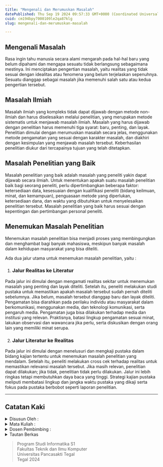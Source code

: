 ```yaml
---
title: "Mengenali dan Merumuskan Masalah"
datePublished: Thu Sep 19 2024 09:57:33 GMT+0000 (Coordinated Universal Time)
cuid: cm194bpy7000109le2qa87klg
slug: mengenali-dan-merumuskan-masalah

---
```


## Mengenali Masalah

Rasa ingin tahu manusia secara alami mengarah pada hal-hal baru yang belum dipahami dan mengapa sesuatu tidak berlangsung sebagaimana mestinya. Ini menciptakan pengertian masalah, yaitu realitas yang tidak sesuai dengan idealitas atau fenomena yang belum terjelaskan sepenuhnya. Sesuatu dianggap sebagai masalah jika memenuhi salah satu atau kedua pengertian tersebut.

## Masalah Ilmiah

Masalah ilmiah yang kompleks tidak dapat dijawab dengan metode non-ilmiah dan harus diselesaikan melalui penelitian, yang merupakan metode sistematis untuk menjawab masalah ilmiah. Masalah yang harus dijawab dengan penelitian harus memenuhi tiga syarat: baru, penting, dan layak. Penelitian dimulai dengan merumuskan masalah secara jelas, menggunakan metode pengamatan yang sesuai dengan karakter masalah, dan diakhiri dengan kesimpulan yang menjawab masalah tersebut. Keberhasilan penelitian diukur dari tercapainya tujuan yang telah ditetapkan.

## Masalah Penelitian yang Baik

Masalah penelitian yang baik adalah masalah yang peneliti yakin dapat dijawab secara ilmiah. Untuk menentukan apakah suatu masalah penelitian baik bagi seorang peneliti, perlu dipertimbangkan beberapa faktor: ketersediaan data, kesesuaian dengan kualifikasi peneliti (bidang keilmuan, minat, dan kemampuan), penguasaan metode yang diperlukan, ketersediaan dana, dan waktu yang dibutuhkan untuk menyelesaikan penelitian tersebut. Masalah penelitian yang baik harus sesuai dengan kepentingan dan pertimbangan personal peneliti.

## Menemukan Masalah Penelitian

Menemukan masalah penelitian bisa menjadi proses yang membingungkan dan menghambat bagi banyak mahasiswa, meskipun banyak masalah dalam kehidupan masyarakat yang bisa diteliti.

Ada dua jalur utama untuk menemukan masalah penelitian, yaitu :

1. ### Jalur Realitas ke Literatur
    

Pada jalur ini dimulai dengan mengamati realitas sekitar untuk menemukan masalah yang penting dan layak diteliti. Setelah itu, peneliti melakukan studi pustaka untuk memastikan apakah masalah tersebut sudah pernah diteliti sebelumnya. Jika belum, masalah tersebut dianggap baru dan layak diteliti. Pengamatan bisa diarahkan pada perilaku individu atau masyarakat dalam berkomunikasi, menggunakan media, dan teknologi komunikasi, serta pengaruh media. Pengamatan juga bisa dilakukan terhadap media dan institusi yang relevan. Praktisnya, batasi lingkup pengamatan sesuai minat, lakukan observasi dan wawancara jika perlu, serta diskusikan dengan orang lain yang memiliki minat serupa.

2. ### Jalur Literatur ke Realitas
    

Pada jalur ini dimulai dengan menelusuri dan mengkaji pustaka dalam bidang kajian tertentu untuk menemukan masalah penelitian yang mendalam. Setelah itu, peneliti melakukan cross cek terhadap realitas untuk memastikan relevansi masalah tersebut. Jika masih relevan, penelitian dapat dilakukan; jika tidak, penelitian tidak perlu dilakukan. Jalur ini lebih ringkas tetapi membutuhkan daya baca yang tinggi. Strategi kajian pustaka meliputi membatasi lingkup dan jangka waktu pustaka yang dikaji serta fokus pada pustaka berbobot seperti laporan penelitian.

---

## Catatan Kaki

<details data-node-type="hn-details-summary"><summary>Disusun Oleh :</summary><div data-type="detailsContent"><strong>Sofa </strong>Machabba Haeta</div></details><details data-node-type="hn-details-summary"><summary>Mata Kuliah :</summary><div data-type="detailsContent">Metodologi Penelitian</div></details><details data-node-type="hn-details-summary"><summary>Dosen Pembimbing :</summary><div data-type="detailsContent">Ria Indah Fitria, M.Kom.</div></details><details data-node-type="hn-details-summary"><summary>Tautan Berkas</summary><div data-type="detailsContent"><a target="_blank" rel="noopener noreferrer nofollow" href="https://github.com/sofaemha/archive/blob/main/kuliah/2024-4/Makalah%20E-Learning.pdf" style="pointer-events: none">GitHub : Rangkuman : Mengenali dan Merumuskan Masalah.pdf</a></div></details>

> Program Studi Informatika S1  
> Fakultas Teknik dan Ilmu Komputer  
> Universitas Pancasakti Tegal  
> Tegal 2024